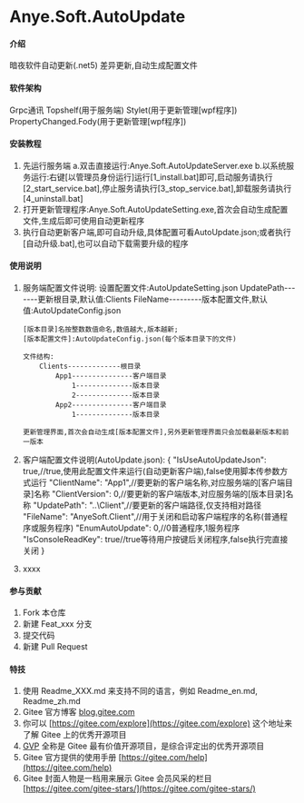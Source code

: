 # Anye.Soft.AutoUpdate

#### 介绍
暗夜软件自动更新(.net5)
差异更新,自动生成配置文件

#### 软件架构
Grpc通讯
Topshelf(用于服务端)
Stylet(用于更新管理[wpf程序])
PropertyChanged.Fody(用于更新管理[wpf程序])

#### 安装教程

1.  先运行服务端
    a.双击直接运行:Anye.Soft.AutoUpdateServer.exe
    b.以系统服务运行:右键[以管理员身份运行]运行[1_install.bat]即可,启动服务请执行[2_start_service.bat],停止服务请执行[3_stop_service.bat],卸载服务请执行[4_uninstall.bat]
2.  打开更新管理程序:Anye.Soft.AutoUpdateSetting.exe,首次会自动生成配置文件,生成后即可使用自动更新程序
3.  执行自动更新客户端,即可自动升级,具体配置可看AutoUpdate.json;或者执行[自动升级.bat],也可以自动下载需要升级的程序

#### 使用说明

1.  服务端配置文件说明:
        设置配置文件:AutoUpdateSetting.json
        				UpdatePath-------更新根目录,默认值:Clients
        				FileName---------版本配置文件,默认值:AutoUpdateConfig.json
        
        [版本目录]名按整数数值命名,数值越大,版本越新;
        [版本配置文件]:AutoUpdateConfig.json(每个版本目录下的文件)
        
        文件结构:
        	Clients-------------根目录
        		App1---------------客户端目录
        			1--------------版本目录
        			2--------------版本目录
        		App2---------------客户端目录
        			1--------------版本目录
        
        更新管理界面,首次会自动生成[版本配置文件],另外更新管理界面只会加载最新版本和前一版本
2.  客户端配置文件说明(AutoUpdate.json):
        {
          "IsUseAutoUpdateJson": true,//true,使用此配置文件来运行(自动更新客户端),false使用脚本传参数方式运行
          "ClientName": "App1",//要更新的客户端名称,对应服务端的[客户端目录]名称
          "ClientVersion": 0,//要更新的客户端版本,对应服务端的[版本目录]名称
          "UpdatePath": "..\\Client",//要更新的客户端路径,仅支持相对路径
          "FileName": "AnyeSoft.Client",//用于关闭和启动客户端程序的名称(普通程序或服务程序)
          "EnumAutoUpdate": 0,//0普通程序,1服务程序
          "IsConsoleReadKey": true//true等待用户按键后关闭程序,false执行完直接关闭
        }
3.  xxxx

#### 参与贡献

1.  Fork 本仓库
2.  新建 Feat_xxx 分支
3.  提交代码
4.  新建 Pull Request


#### 特技

1.  使用 Readme\_XXX.md 来支持不同的语言，例如 Readme\_en.md, Readme\_zh.md
2.  Gitee 官方博客 [blog.gitee.com](https://blog.gitee.com)
3.  你可以 [https://gitee.com/explore](https://gitee.com/explore) 这个地址来了解 Gitee 上的优秀开源项目
4.  [GVP](https://gitee.com/gvp) 全称是 Gitee 最有价值开源项目，是综合评定出的优秀开源项目
5.  Gitee 官方提供的使用手册 [https://gitee.com/help](https://gitee.com/help)
6.  Gitee 封面人物是一档用来展示 Gitee 会员风采的栏目 [https://gitee.com/gitee-stars/](https://gitee.com/gitee-stars/)
